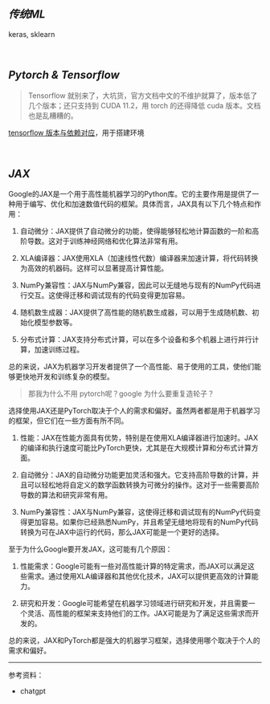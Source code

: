 

## _传统ML_

keras, sklearn


</br>


## _Pytorch & Tensorflow_


> Tensorflow 就别来了，大坑货，官方文档中文的不维护就算了，版本低了几个版本；还只支持到 CUDA 11.2，用 torch 的还得降低 cuda 版本。文档也是乱糟糟的。

[tensorflow 版本与依赖对应](https://tensorflow.google.cn/install/source#gpu)，用于搭建环境




</br>

## _JAX_

Google的JAX是一个用于高性能机器学习的Python库。它的主要作用是提供了一种用于编写、优化和加速数值代码的框架。具体而言，JAX具有以下几个特点和作用：

1. 自动微分：JAX提供了自动微分的功能，使得能够轻松地计算函数的一阶和高阶导数。这对于训练神经网络和优化算法非常有用。

2. XLA编译器：JAX使用XLA（加速线性代数）编译器来加速计算，将代码转换为高效的机器码。这样可以显著提高计算性能。

3. NumPy兼容性：JAX与NumPy兼容，因此可以无缝地与现有的NumPy代码进行交互。这使得迁移和调试现有的代码变得更加容易。

4. 随机数生成器：JAX提供了高性能的随机数生成器，可以用于生成随机数、初始化模型参数等。

5. 分布式计算：JAX支持分布式计算，可以在多个设备和多个机器上进行并行计算，加速训练过程。

总的来说，JAX为机器学习开发者提供了一个高性能、易于使用的工具，使他们能够更快地开发和训练复杂的模型。


> 那我为什么不用 pytorch呢？google 为什么要重复造轮子？

选择使用JAX还是PyTorch取决于个人的需求和偏好。虽然两者都是用于机器学习的框架，但它们在一些方面有所不同。

1. 性能：JAX在性能方面具有优势，特别是在使用XLA编译器进行加速时。JAX的编译和执行速度可能比PyTorch更快，尤其是在大规模计算和分布式计算方面。

2. 自动微分：JAX的自动微分功能更加灵活和强大。它支持高阶导数的计算，并且可以轻松地将自定义的数学函数转换为可微分的操作。这对于一些需要高阶导数的算法和研究非常有用。

3. NumPy兼容性：JAX与NumPy兼容，这使得迁移和调试现有的NumPy代码变得更加容易。如果你已经熟悉NumPy，并且希望无缝地将现有的NumPy代码转换为可在JAX中运行的代码，那么JAX可能是一个更好的选择。

至于为什么Google要开发JAX，这可能有几个原因：

1. 性能需求：Google可能有一些对高性能计算的特定需求，而JAX可以满足这些需求。通过使用XLA编译器和其他优化技术，JAX可以提供更高效的计算能力。

2. 研究和开发：Google可能希望在机器学习领域进行研究和开发，并且需要一个灵活、高性能的框架来支持他们的工作。JAX可能是为了满足这些需求而开发的。

总的来说，JAX和PyTorch都是强大的机器学习框架，选择使用哪个取决于个人的需求和偏好。


--------------

参考资料：
- chatgpt

